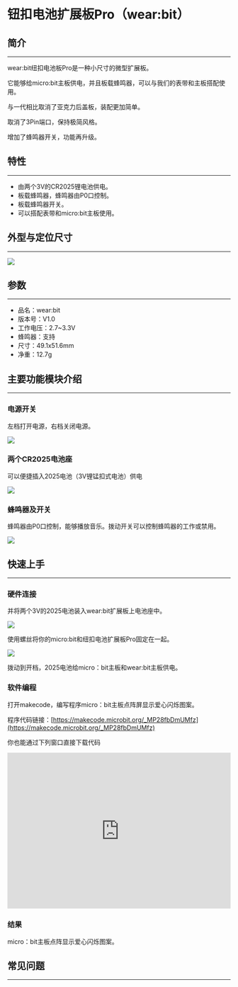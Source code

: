 # 钮扣电池扩展板Pro（wear:bit）

## 简介
---
wear:bit纽扣电池板Pro是一种小尺寸的微型扩展板。

它能够给micro:bit主板供电，并且板载蜂鸣器，可以与我们的表带和主板搭配使用。

与一代相比取消了亚克力后盖板，装配更加简单。

取消了3Pin端口，保持极简风格。

增加了蜂鸣器开关，功能再升级。

## 特性 
---

- 由两个3V的CR2025锂电池供电。
- 板载蜂鸣器，蜂鸣器由P0口控制。
- 板载蜂鸣器开关。
- 可以搭配表带和micro:bit主板使用。

## 外型与定位尺寸
---
![](https://raw.githubusercontent.com/elecfreaks/learn-cn/master/microbitKit/smart_coding_kit/images/wear_bit_00.jpg)

## 参数
---
- 品名：wear:bit
- 版本号：V1.0
- 工作电压：2.7~3.3V
- 蜂鸣器：支持
- 尺寸：49.1x51.6mm
- 净重：12.7g

## 主要功能模块介绍  
---  

### 电源开关  

左档打开电源，右档关闭电源。

![](https://raw.githubusercontent.com/elecfreaks/learn-cn/master/microbitKit/smart_coding_kit/images/wear_bit_01.png)

### 两个CR2025电池座

可以便捷插入2025电池（3V锂锰扣式电池）供电

![](https://raw.githubusercontent.com/elecfreaks/learn-cn/master/microbitKit/smart_coding_kit/images/wear_bit_02.png)

### 蜂鸣器及开关


蜂鸣器由P0口控制，能够播放音乐。拨动开关可以控制蜂鸣器的工作或禁用。

![](https://raw.githubusercontent.com/elecfreaks/learn-cn/master/microbitKit/smart_coding_kit/images/wear_bit_03.png)


## 快速上手  
---  

### 硬件连接  

并将两个3V的2025电池装入wear:bit扩展板上电池座中。

![](https://raw.githubusercontent.com/elecfreaks/learn-cn/master/microbitKit/smart_coding_kit/images/smart_coding_kit_01.png)

使用螺丝将你的micro:bit和纽扣电池扩展板Pro固定在一起。

![](https://raw.githubusercontent.com/elecfreaks/learn-cn/master/microbitKit/smart_coding_kit/images/smart_coding_kit_02.png)

拨动到开档，2025电池给micro：bit主板和wear:bit主板供电。


### 软件编程  

打开makecode，编写程序micro：bit主板点阵屏显示爱心闪烁图案。

程序代码链接：[https://makecode.microbit.org/_MP28fbDmUMfz](https://makecode.microbit.org/_MP28fbDmUMfz)

你也能通过下列窗口直接下载代码

<div style="position:relative;height:0;padding-bottom:70%;overflow:hidden;"><iframe style="position:absolute;top:0;left:0;width:100%;height:100%;" src="https://makecode.microbit.org/#pub:_MP28fbDmUMfz" frameborder="0" sandbox="allow-popups allow-forms allow-scripts allow-same-origin"></iframe></div>

### 结果  

micro：bit主板点阵显示爱心闪烁图案。

## 常见问题
---
